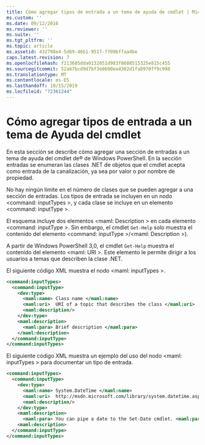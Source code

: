 ```yaml
---
title: Cómo agregar tipos de entrada a un tema de ayuda de cmdlet | Microsoft Docs
ms.custom: ''
ms.date: 09/12/2016
ms.reviewer: ''
ms.suite: ''
ms.tgt_pltfrm: ''
ms.topic: article
ms.assetid: 432798e4-5d69-46b1-9517-ff09bffaa4be
caps.latest.revision: 7
ms.openlocfilehash: f213605dda0132051d983f8608515325e815c455
ms.sourcegitcommit: 52a67bcd9d7bf3e8600ea4302d1fa8970ff9c998
ms.translationtype: MT
ms.contentlocale: es-ES
ms.lasthandoff: 10/15/2019
ms.locfileid: "72361244"
---
```

# <a name="how-to-add-input-types-to-a-cmdlet-help-topic"></a>Cómo agregar tipos de entrada a un tema de Ayuda del cmdlet

En esta sección se describe cómo agregar una sección de entradas a un tema de ayuda del cmdlet de® de Windows PowerShell. En la sección entradas se enumeran las clases .NET de objetos que el cmdlet acepta como entrada de la canalización, ya sea por valor o por nombre de propiedad.

No hay ningún límite en el número de clases que se pueden agregar a una sección de entradas. Los tipos de entrada se incluyen en un nodo \<command: inputTypes >, y cada clase se incluye en un elemento \<command: inputType >.

El esquema incluye dos elementos \<maml: Description > en cada elemento \<command: inputType >. Sin embargo, el cmdlet `Get-Help` solo muestra el contenido del elemento \<command: inputType >/\<maml: Description >).

A partir de Windows PowerShell 3,0, el cmdlet `Get-Help` muestra el contenido del elemento \<maml: URI >. Este elemento le permite dirigir a los usuarios a temas que describen la clase .NET.

El siguiente código XML muestra el nodo \<maml: inputTypes >.

```xml
<command:inputTypes>
  <command:inputType>
    <dev:type>
      <maml:name> Class name </maml:name>
      <maml:uri>  URI of a topic that describes the class </maml:uri>
      <maml:description/>
    </dev:type>
    <maml:description>
      <maml:para> Brief description </maml:para>
    </maml:description>
  </command:inputType>
</command:inputTypes>
```

El siguiente código XML muestra un ejemplo del uso del nodo \<maml: inputTypes > para documentar un tipo de entrada.

```xml
<command:inputTypes>
  <command:inputType>
    <dev:type>
      <maml:name> System.DateTime </maml:name>
      <maml:uri>  http://msdn.microsoft.com/library/system.datetime.aspx </maml:uri>
      <maml:description/>
    </dev:type>
    <maml:description>
      <maml:para> You can pipe a date to the Set-Date cmdlet. <maml:para>
    <maml:description>
  </command:inputType>
</command:inputTypes>
```